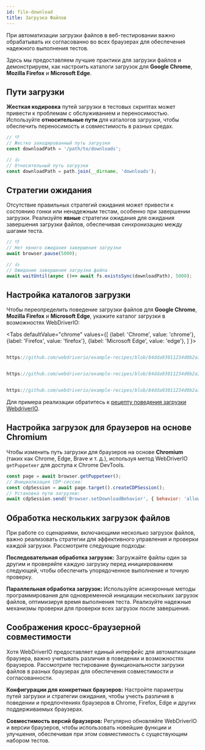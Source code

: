 ```yaml
---
id: file-download
title: Загрузка Файлов
---
```


При автоматизации загрузки файлов в веб-тестировании важно обрабатывать их согласованно во всех браузерах для обеспечения надежного выполнения тестов.

Здесь мы предоставляем лучшие практики для загрузки файлов и демонстрируем, как настроить каталоги загрузок для **Google Chrome**, **Mozilla Firefox** и **Microsoft Edge**.

## Пути загрузки

**Жесткая кодировка** путей загрузки в тестовых скриптах может привести к проблемам с обслуживанием и переносимостью. Используйте **относительные пути** для каталогов загрузки, чтобы обеспечить переносимость и совместимость в разных средах.

```javascript
// 👎
// Жестко закодированный путь загрузки
const downloadPath = '/path/to/downloads';

// 👍
// Относительный путь загрузки
const downloadPath = path.join(__dirname, 'downloads');
```

## Стратегии ожидания

Отсутствие правильных стратегий ожидания может привести к состоянию гонки или ненадежным тестам, особенно при завершении загрузки. Реализуйте **явные** стратегии ожидания для ожидания завершения загрузки файлов, обеспечивая синхронизацию между шагами теста.

```javascript
// 👎
// Нет явного ожидания завершения загрузки
await browser.pause(5000);

// 👍
// Ожидание завершения загрузки файла
await waitUntil(async ()=> await fs.existsSync(downloadPath), 5000);
```

## Настройка каталогов загрузки

Чтобы переопределить поведение загрузки файлов для **Google Chrome**, **Mozilla Firefox** и **Microsoft Edge**, укажите каталог загрузки в возможностях WebDriverIO:

<Tabs
defaultValue="chrome"
values={[
{label: 'Chrome', value: 'chrome'},
{label: 'Firefox', value: 'firefox'},
{label: 'Microsoft Edge', value: 'edge'},
]
}>

<TabItem value='chrome'>

```javascript reference title="wdio.conf.js"

https://github.com/webdriverio/example-recipes/blob/84dda93011234d0b2a34ee0cfb3cdfa2a06136a5/testDownloadBehavior/wdio.conf.js#L8-L16

```

</TabItem>

<TabItem value='firefox'>

```javascript reference title="wdio.conf.js"

https://github.com/webdriverio/example-recipes/blob/84dda93011234d0b2a34ee0cfb3cdfa2a06136a5/testDownloadBehavior/wdio.conf.js#L20-L32

```

</TabItem>

<TabItem value='edge'>

```javascript reference title="wdio.conf.js"

https://github.com/webdriverio/example-recipes/blob/84dda93011234d0b2a34ee0cfb3cdfa2a06136a5/testDownloadBehavior/wdio.conf.js#L36-L44

```

</TabItem>

</Tabs>

Для примера реализации обратитесь к [рецепту поведения загрузки WebdriverIO](https://github.com/webdriverio/example-recipes/tree/main/testDownloadBehavior).

## Настройка загрузок для браузеров на основе Chromium

Чтобы изменить путь загрузки для браузеров на основе __Chromium__ (таких как Chrome, Edge, Brave и т. д.), используя метод WebDriverIO `getPuppeteer` для доступа к Chrome DevTools.

```javascript
const page = await browser.getPuppeteer();
// Инициализация CDP-сессии:
const cdpSession = await page.target().createCDPSession();
// Установка пути загрузки:
await cdpSession.send('Browser.setDownloadBehavior', { behavior: 'allow', downloadPath: downloadPath });
```

## Обработка нескольких загрузок файлов

При работе со сценариями, включающими несколько загрузок файлов, важно реализовать стратегии для эффективного управления и проверки каждой загрузки. Рассмотрите следующие подходы:

__Последовательная обработка загрузок:__ Загружайте файлы один за другим и проверяйте каждую загрузку перед инициированием следующей, чтобы обеспечить упорядоченное выполнение и точную проверку.

__Параллельная обработка загрузок:__ Используйте асинхронные методы программирования для одновременной инициации нескольких загрузок файлов, оптимизируя время выполнения теста. Реализуйте надежные механизмы проверки для проверки всех загрузок после завершения.

## Соображения кросс-браузерной совместимости

Хотя WebDriverIO предоставляет единый интерфейс для автоматизации браузера, важно учитывать различия в поведении и возможностях браузеров. Рассмотрите тестирование функциональности загрузки файлов в разных браузерах для обеспечения совместимости и согласованности.

__Конфигурации для конкретных браузеров:__ Настройте параметры путей загрузки и стратегии ожидания, чтобы учесть различия в поведении и предпочтениях браузеров в Chrome, Firefox, Edge и других поддерживаемых браузерах.

__Совместимость версий браузеров:__ Регулярно обновляйте WebDriverIO и версии браузеров, чтобы использовать новейшие функции и улучшения, обеспечивая при этом совместимость с существующим набором тестов.